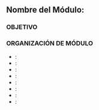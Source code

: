 ## Nombre del Módulo: 

### OBJETIVO 


### ORGANIZACIÓN DE MÓDULO 
 
 - [](Sesion-01): 
 - [](Sesion-02):  
 - [](Sesion-03):  
 - [](Sesion-04):  
 - [](Sesion-05):  
 - [](Sesion-06): 
 - [](Sesion-07):  
 - [](Sesion-08):  

